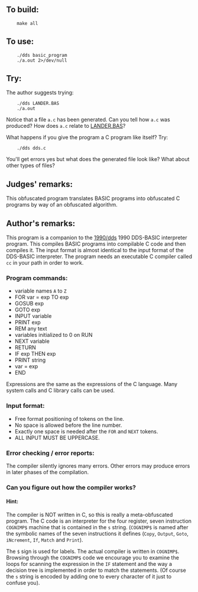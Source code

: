 ## To build:

``` <!---sh-->
    make all
```


## To use:

``` <!---sh-->
    ./dds basic_program
    ./a.out 2>/dev/null
```


## Try:

The author suggests trying:

``` <!---sh-->
    ./dds LANDER.BAS
    ./a.out
```

Notice that a file `a.c` has been generated.  Can you tell how `a.c` was
produced?  How does `a.c` relate to [LANDER.BAS](%%REPO_URL%%/1991/dds/LANDER.BAS)?

What happens if you give the program a C program like itself? Try:

``` <!---sh-->
    ./dds dds.c
```

You'll get errors yes but what does the generated file look like? What about
other types of files?


## Judges' remarks:

This obfuscated program translates BASIC programs into obfuscated
C programs by way of an obfuscated algorithm.


## Author's remarks:

This program is a companion to the [1990/dds](../../1990/dds/index.html)
1990 DDS-BASIC interpreter program.  This compiles BASIC programs into compilable C code
and then compiles it.  The input format is almost identical to the input format
of the DDS-BASIC interpreter.  The program needs an executable C compiler called
`cc` in your path in order to work.


### Program commands:


- variable names `A` to `Z`
- FOR var = exp TO exp
- GOSUB exp
- GOTO exp
- INPUT variable
- PRINT exp
- REM any text
- variables initialized to 0 on RUN
- NEXT variable
- RETURN
- IF exp THEN exp
- PRINT string
- var = exp
- END

Expressions are the same as the expressions of the C language.
Many system calls and C library calls can be used.

### Input format:

- Free format positioning of tokens on the line.
- No space is allowed before the line number.
- Exactly one space is needed after the `FOR` and `NEXT` tokens.
- ALL INPUT MUST BE UPPERCASE.

### Error checking / error reports:

The compiler silently ignores many errors.
Other errors may produce errors in later phases of the compilation.

### Can you figure out how the compiler works?

#### Hint:

The compiler is NOT written in C, so this is really a meta-obfuscated
program.  The C code is an interpreter for the four register, seven
instruction `COGNIMP$` machine that is contained in the `s` string.
(`COGNIMP$` is named after the symbolic names of the seven instructions it
defines (`Copy`, `Output`, `Goto`, `iNcrement`, `If`, `Match` and `Print`).

The `$` sign is used for labels.  The actual compiler is written in `COGNIMP$`.
Browsing through the `COGNIMP$` code we encourage you to examine the loops for
scanning the expression in the `IF` statement and the way a decision tree is
implemented in order to match the statements.  (Of course the `s` string is
encoded by adding one to every character of it just to confuse you).


<!--

    Copyright © 1984-2024 by Landon Curt Noll. All Rights Reserved.

    You are free to share and adapt this file under the terms of this license:

        Creative Commons Attribution-ShareAlike 4.0 International (CC BY-SA 4.0)

    For more information, see:

        https://creativecommons.org/licenses/by-sa/4.0/

-->
